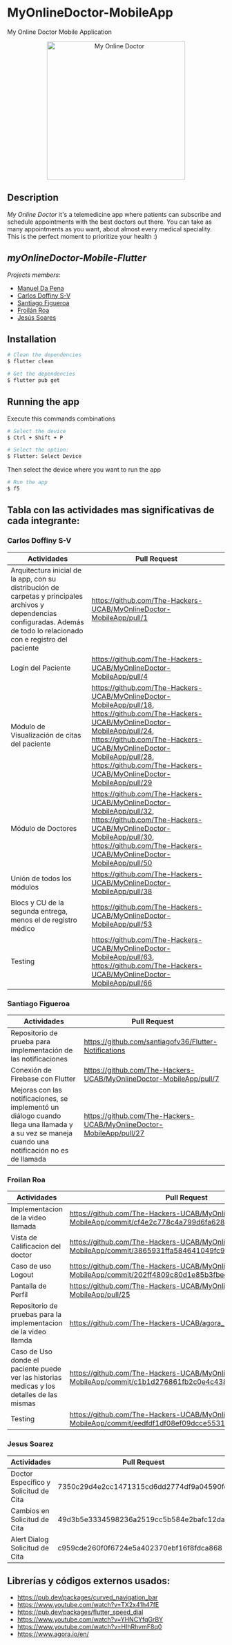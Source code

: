 # MyOnlineDoctor-MobileApp
My Online Doctor Mobile Application

<p align="center">
  <img src="https://imgur.com/7iUabBi.png" width="320" alt="My Online Doctor" />
</p>


## Description
_My Online Doctor_ it's a telemedicine app where patients can subscribe and schedule appointments with the best doctors out there. You can take as many appointments as you want, about almost every medical speciality. This is the perfect moment to prioritize your health :)

## _myOnlineDoctor-Mobile-Flutter_

_Projects members_:
- [Manuel Da Pena](https://github.com/NachoDPP)
- [Carlos Doffiny S-V](https://github.com/CADSV)
- [Santiago Figueroa](https://github.com/santiagofv36) 
- [Froilán Roa](https://github.com/froilanroac)
- [Jesús Soares](https://github.com/jesussoares) 

## Installation
```bash
# Clean the dependencies
$ flutter clean

# Get the dependencies
$ flutter pub get
```

## Running the app
 Execute this commands combinations
```bash
# Select the device
$ Ctrl + Shift + P

# Select the option:
$ Flutter: Select Device
```
  Then select the device where you want to run the app
 ```bash
# Run the app
$ f5
```

## Tabla con las actividades mas significativas de cada integrante: 

### Carlos Doffiny S-V
| Actividades                                                                                                            | Pull Request                                                |
|----------------------------------------------------------------------------------------------------------------------|-------------------------------------------------------|
| Arquitectura inicial de la app, con su distribución de carpetas y principales archivos y dependencias configuradas. Además de todo lo relacionado con e registro del paciente| https://github.com/The-Hackers-UCAB/MyOnlineDoctor-MobileApp/pull/1 |
|Login del Paciente | https://github.com/The-Hackers-UCAB/MyOnlineDoctor-MobileApp/pull/4
| Módulo de Visualización de citas del paciente | https://github.com/The-Hackers-UCAB/MyOnlineDoctor-MobileApp/pull/18, https://github.com/The-Hackers-UCAB/MyOnlineDoctor-MobileApp/pull/24, https://github.com/The-Hackers-UCAB/MyOnlineDoctor-MobileApp/pull/28, https://github.com/The-Hackers-UCAB/MyOnlineDoctor-MobileApp/pull/29
| Módulo de Doctores | https://github.com/The-Hackers-UCAB/MyOnlineDoctor-MobileApp/pull/32, https://github.com/The-Hackers-UCAB/MyOnlineDoctor-MobileApp/pull/30, https://github.com/The-Hackers-UCAB/MyOnlineDoctor-MobileApp/pull/50
| Unión de todos los módulos | https://github.com/The-Hackers-UCAB/MyOnlineDoctor-MobileApp/pull/38
| Blocs y CU de la segunda entrega, menos el de registro médico | https://github.com/The-Hackers-UCAB/MyOnlineDoctor-MobileApp/pull/53
| Testing | https://github.com/The-Hackers-UCAB/MyOnlineDoctor-MobileApp/pull/63, https://github.com/The-Hackers-UCAB/MyOnlineDoctor-MobileApp/pull/66

### Santiago Figueroa
| Actividades                                                                                                            | Pull Request                                                |
|----------------------------------------------------------------------------------------------------------------------|-------------------------------------------------------|
| Repositorio de prueba para implementación de las notificaciones |https://github.com/santiagofv36/Flutter-Notifications
| Conexión de Firebase con Flutter | https://github.com/The-Hackers-UCAB/MyOnlineDoctor-MobileApp/pull/7 |
| Mejoras con las notificaciones, se implementó un diálogo cuando llega una llamada y a su vez se maneja cuando una notificación no es de llamada | https://github.com/The-Hackers-UCAB/MyOnlineDoctor-MobileApp/pull/27

### Froilan Roa
| Actividades                                                                                                            | Pull Request                                                |
|----------------------------------------------------------------------------------------------------------------------|-------------------------------------------------------|
| Implementacion de la video llamada | https://github.com/The-Hackers-UCAB/MyOnlineDoctor-MobileApp/commit/cf4e2c778c4a799d6fa6288715c9ecd4d53a766a
| Vista de Calificacion del doctor | https://github.com/The-Hackers-UCAB/MyOnlineDoctor-MobileApp/commit/3865931ffa584641049fc9a398a96d39af81f85f |
| Caso de uso Logout | https://github.com/The-Hackers-UCAB/MyOnlineDoctor-MobileApp/commit/202ff4809c80d1e85b3fbeef01c5044584ced284
| Pantalla de Perfil | https://github.com/The-Hackers-UCAB/MyOnlineDoctor-MobileApp/pull/25 |
| Repositorio de pruebas para la implementacion de la video llamda | https://github.com/The-Hackers-UCAB/agora_mobile
| Caso de Uso donde el paciente puede ver las historias medicas y los detalles de las mismas| https://github.com/The-Hackers-UCAB/MyOnlineDoctor-MobileApp/commit/c1b1d276861fb2c0e4c4385f01570a09943049f5 
| Testing | https://github.com/The-Hackers-UCAB/MyOnlineDoctor-MobileApp/commit/eedfdf1df08ef09dcce55319f3bde5684b161151


### Jesus Soarez
| Actividades                                                                                                            | Pull Request                                                |
|----------------------------------------------------------------------------------------------------------------------|-------------------------------------------------------|
|Doctor Especifico y Solicitud de Cita| 7350c29d4e2cc1471315cd6dd2774df9a04590fd |
|Cambios en Solicitud de Cita| 49d3b5e3334598236a2519cc5b584e2bafc12da2 |
|Alert Dialog Solicitud de Cita| c959cde260f0f6724e5a402370ebf16f8fdca868 |



## Librerías y códigos externos usados:
- https://pub.dev/packages/curved_navigation_bar
- https://www.youtube.com/watch?v=TX2x41h47fE
- https://pub.dev/packages/flutter_speed_dial
- https://www.youtube.com/watch?v=YHNCYfqGrBY
- https://www.youtube.com/watch?v=HIhRhvmF8q0
- https://www.agora.io/en/
